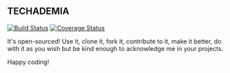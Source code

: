 ## TECHADEMIA

[![Build Status](https://travis-ci.org/andela-fokosun/Checkpoint4.svg)](https://travis-ci.org/andela-fokosun/Checkpoint4)
[![Coverage Status](https://coveralls.io/repos/andela-fokosun/Checkpoint4/badge.svg?branch=master&service=github)](https://coveralls.io/github/andela-fokosun/Checkpoint4?branch=master)

It's open-sourced! Use it, clone it, fork it, contribute to it, make it better, do with it as you wish but be kind enough to acknowledge me in your projects.

Happy coding!

